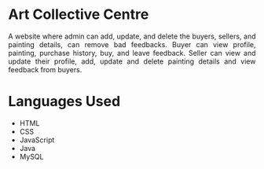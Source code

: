# Art Collective Centre

<div align="justify"> A website where admin can add, update, and delete the buyers, sellers, and painting details, can remove bad feedbacks. Buyer can view profile, painting, purchase history, buy, and leave feedback. Seller can view and update their profile, add, update and delete painting details and view feedback from buyers. <div>

# Languages Used

<ul>
  <li>HTML</li>
  <li>CSS</li>
  <li>JavaScript</li>
  <li>Java</li>
  <li>MySQL</li>
</ul>
